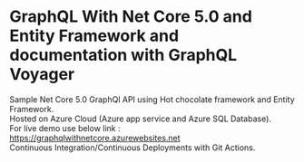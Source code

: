 # GraphQL With Net Core 5.0 and Entity Framework and documentation with GraphQL Voyager
Sample Net Core 5.0 GraphQl API using Hot chocolate framework and Entity Framework.<br/>
Hosted on Azure Cloud (Azure app service and Azure SQL Database).<br/>
For live demo use below link :<br/>
https://graphqlwithnetcore.azurewebsites.net<br/>
Continuous Integration/Continuous Deployments with Git Actions.


